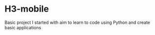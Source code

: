 # H3-mobile
Basic project I started with aim to learn to code using Python and create basic applications
